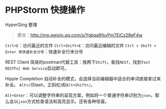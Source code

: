 # PHPStorm 快捷操作

HyperQing 整理

>原文：http://mp.weixin.qq.com/s/Ygbqa8fsvPm7EjCz28eF4w

`Ctrl+E`：访问最近的文件
`Ctrl+Shift+E`：访问最近编辑的文件
`Ctrl + Shift + Enter 来快速补全分号`：快速补全行末分号

REST Client
简易的postman代替工具：按两下`Shift`，查找`REST`，找到`Test RESTFul Web Service`启动即可。

Hippie Completion
自动补全的模式，会选择当前编辑器中适合的单词直接拿过来补全。
`Alt+/`(Slash，正斜杠)和`Alt+Shift+/`。

`Alt+Enter`：可以调整字符串的呈现方案，例如将一个普通字符串识别为`json`，那么会以`json`方式检查语法和高亮显示。还有各种惊喜。
